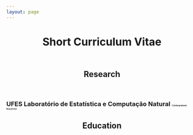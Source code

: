 ```yaml
---
layout: page
---
```



<header><h1>Short Curriculum Vitae</h1></header>

<header><h2>Research</h2></header>

<h3>UFES Laboratório de Estatística e Computação Natural <small style="font-size:5px;">| Undergraduate Researcher </small></h3>


<header><h2>Education</h2></header>
